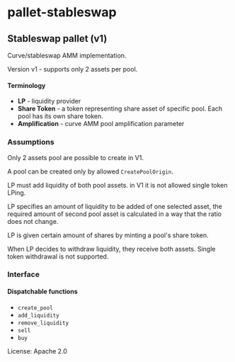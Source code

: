 # pallet-stableswap

## Stableswap pallet (v1)

Curve/stableswap AMM implementation.

Version v1 - supports only 2 assets per pool.

#### Terminology

* **LP** - liquidity provider
* **Share Token** - a token representing share asset of specific pool. Each pool has its own share token.
* **Amplification** - curve AMM pool amplification parameter

### Assumptions

Only 2 assets pool are possible to create in V1.

A pool can be created only by allowed `CreatePoolOrigin`.

LP must add liquidity of both pool assets. in V1 it is not allowed single token LPing.

LP specifies an amount of liquidity to be added of one selected asset, the required amount of second pool asset is calculated
in a way that the ratio does not change.

LP is given certain amount of shares by minting a pool's share token.

When LP decides to withdraw liquidity, they receive both assets. Single token withdrawal is not supported.

### Interface

#### Dispatchable functions

* `create_pool`
* `add_liquidity`
* `remove_liquidity`
* `sell`
* `buy`


License: Apache 2.0
